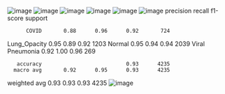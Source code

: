 ![image](https://github.com/user-attachments/assets/c8f6d06b-4b95-4ad5-bb03-425545cb66be)
![image](https://github.com/user-attachments/assets/80e32809-8dff-4acf-84cf-d8e3159c88cd)
![image](https://github.com/user-attachments/assets/5d5ab825-0dc7-4279-9923-009c3cb68f56)
![image](https://github.com/user-attachments/assets/eb2c263d-1887-4ffe-9127-53bb469c0859)
![image](https://github.com/user-attachments/assets/b16e96e5-86e2-4e4a-84e9-436ffbc74a53)
![image](https://github.com/user-attachments/assets/836a6157-905e-4156-8fe9-e30766431a2c)
 precision    recall  f1-score   support

          COVID       0.88      0.96      0.92       724
   Lung_Opacity       0.95      0.89      0.92      1203
         Normal       0.95      0.94      0.94      2039
Viral Pneumonia       0.92      1.00      0.96       269

       accuracy                           0.93      4235
      macro avg       0.92      0.95      0.93      4235
   weighted avg       0.93      0.93      0.93      4235
   ![image](https://github.com/user-attachments/assets/c337fb7f-2d55-42d3-8406-40c3c268b018)

